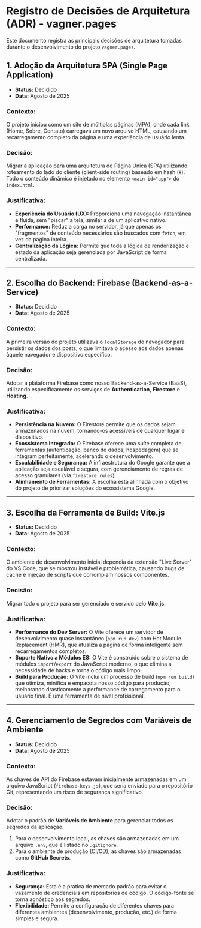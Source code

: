 # Registro de Decisões de Arquitetura (ADR) - vagner.pages

Este documento registra as principais decisões de arquitetura tomadas durante o desenvolvimento do projeto `vagner.pages`.

## 1. Adoção da Arquitetura SPA (Single Page Application)

* **Status:** Decidido
* **Data:** Agosto de 2025

### Contexto:
O projeto iniciou como um site de múltiplas páginas (MPA), onde cada link (Home, Sobre, Contato) carregava um novo arquivo HTML, causando um recarregamento completo da página e uma experiência de usuário lenta.

### Decisão:
Migrar a aplicação para uma arquitetura de Página Única (SPA) utilizando roteamento do lado do cliente (client-side routing) baseado em hash (`#`). Todo o conteúdo dinâmico é injetado no elemento `<main id="app">` do `index.html`.

### Justificativa:
* **Experiência do Usuário (UX):** Proporciona uma navegação instantânea e fluida, sem "piscar" a tela, similar à de um aplicativo nativo.
* **Performance:** Reduz a carga no servidor, já que apenas os "fragmentos" de conteúdo necessários são buscados com `fetch`, em vez da página inteira.
* **Centralização da Lógica:** Permite que toda a lógica de renderização e estado da aplicação seja gerenciada por JavaScript de forma centralizada.

---

## 2. Escolha do Backend: Firebase (Backend-as-a-Service)

* **Status:** Decidido
* **Data:** Agosto de 2025

### Contexto:
A primeira versão do projeto utilizava o `localStorage` do navegador para persistir os dados dos posts, o que limitava o acesso aos dados apenas àquele navegador e dispositivo específico.

### Decisão:
Adotar a plataforma Firebase como nosso Backend-as-a-Service (BaaS), utilizando especificamente os serviços de **Authentication**, **Firestore** e **Hosting**.

### Justificativa:
* **Persistência na Nuvem:** O Firestore permite que os dados sejam armazenados na nuvem, tornando-os acessíveis de qualquer lugar e dispositivo.
* **Ecossistema Integrado:** O Firebase oferece uma suíte completa de ferramentas (autenticação, banco de dados, hospedagem) que se integram perfeitamente, acelerando o desenvolvimento.
* **Escalabilidade e Segurança:** A infraestrutura do Google garante que a aplicação seja escalável e segura, com gerenciamento de regras de acesso granulares (via `firestore.rules`).
* **Alinhamento de Ferramentas:** A escolha está alinhada com o objetivo do projeto de priorizar soluções do ecossistema Google.

---

## 3. Escolha da Ferramenta de Build: Vite.js

* **Status:** Decidido
* **Data:** Agosto de 2025

### Contexto:
O ambiente de desenvolvimento inicial dependia da extensão "Live Server" do VS Code, que se mostrou instável e problemática, causando bugs de cache e injeção de scripts que corrompiam nossos componentes.

### Decisão:
Migrar todo o projeto para ser gerenciado e servido pelo **Vite.js**.

### Justificativa:
* **Performance do Dev Server:** O Vite oferece um servidor de desenvolvimento quase instantâneo (`npm run dev`) com Hot Module Replacement (HMR), que atualiza a página de forma inteligente sem recarregamentos completos.
* **Suporte Nativo a Módulos ES:** O Vite é construído sobre o sistema de módulos `import`/`export` do JavaScript moderno, o que elimina a necessidade de hacks e torna o código mais limpo.
* **Build para Produção:** O Vite inclui um processo de build (`npm run build`) que otimiza, minifica e empacota nosso código para produção, melhorando drasticamente a performance de carregamento para o usuário final. É uma ferramenta de nível profissional.

---

## 4. Gerenciamento de Segredos com Variáveis de Ambiente

* **Status:** Decidido
* **Data:** Agosto de 2025

### Contexto:
As chaves de API do Firebase estavam inicialmente armazenadas em um arquivo JavaScript (`firebase-keys.js`), que seria enviado para o repositório Git, representando um risco de segurança significativo.

### Decisão:
Adotar o padrão de **Variáveis de Ambiente** para gerenciar todos os segredos da aplicação.
1.  Para o desenvolvimento local, as chaves são armazenadas em um arquivo `.env`, que é listado no `.gitignore`.
2.  Para o ambiente de produção (CI/CD), as chaves são armazenadas como **GitHub Secrets**.

### Justificativa:
* **Segurança:** Esta é a prática de mercado padrão para evitar o vazamento de credenciais em repositórios de código. O código-fonte se torna agnóstico aos segredos.
* **Flexibilidade:** Permite a configuração de diferentes chaves para diferentes ambientes (desenvolvimento, produção, etc.) de forma simples e segura.